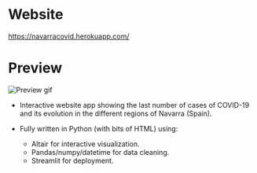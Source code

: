 
# Website 

https://navarracovid.herokuapp.com/

# Preview
![Preview gif](https://i.imgur.com/GFzB8Qi.gif)

- Interactive website app showing the last number of cases of COVID-19 and its evolution in the different regions of Navarra (Spain).
- Fully written in Python (with bits of HTML) using:
    
    * Altair for interactive visualization.
    * Pandas/numpy/datetime for data cleaning.
    * Streamlit for deployment.
